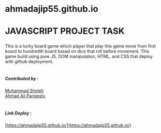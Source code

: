 # ahmadajip55.github.io

# JAVASCRIPT PROJECT TASK
#####
This is a lucky board game which player that play this game move from first board to hundredth board based on dice that roll before movement.
This game build using pure JS, DOM manipulation, HTML, and CSS that deploy with github deployment.
#
#
##### Contributed by :
[Muhammad Sholeh](https://github.com/xmush/) </br>
[Ahmad Aji Pangestu](https://github.com/ahmadajip55)
#
#
##### Link Deploy :
[https://ahmadajip55.github.io/](https://ahmadajip55.github.io/)
